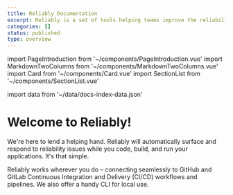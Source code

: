 ```yaml
---
title: Reliably Documentation
excerpt: Reliably is a set of tools helping teams improve the reliability of the products they deliver.
categories: []
status: published
type: overview
---
```

import PageIntroduction from '~/components/PageIntroduction.vue'
import MarkdownTwoColumns from '~/components/MarkdownTwoColumns.vue'
import Card from '~/components/Card.vue'
import SectionList from '~/components/SectionList.vue'

import data from '~/data/docs-index-data.json'

# Welcome to Reliably!

<PageIntroduction>
We're here to lend a helping hand. Reliably will automatically surface and respond to reliability issues while you code, build, and run your applications. It's that simple.

Reliably works wherever you do – connecting seamlessly to GitHub and GitLab Continuous Integration and Delivery (CI/CD) workflows and pipelines. We also offer a handy CLI for local use.
</PageIntroduction>

<MarkdownTwoColumns>

<Card
    title="Reliable Kubernetes Clusters"
    description="Install the Reliably CLI to scan your Kubernetes manifests and clusters, and make them more reliable in minutes."
    color="yellow"
    :button="data['card-1'].button"
    :svg="data['card-1'].svg"
  />
 <Card
    title="Objectives, Indicators, Results and Behaviour"
    description="Introducing SLO support to the Reliably CLI. Learn how objectives relate to indicators, which create results, which drive behaviour"
    color="blue"
    :button="data['card-2'].button"
    :svg="data['card-2'].svg"
  />

</MarkdownTwoColumns>

<SectionList
    title="Getting Started"
    categoryName="getting-started"
    description="Start using Reliably in minutes and make your Kubernetes deployments more reliable."
    link="/getting-started/"
    :list="data['getting-started'].links"
/>

<SectionList
    title="Guides"
    categoryName="guides"
    description="Practical guides to show you how to get Reliably running in your favorite environments."
    link="/guides/"
    :list="data.guides.links"
/>

<SectionList
    title="Reference"
    categoryName="reference"
    description="Explanations of Reliably's Entity structures, as well as a full documentation for the CLI."
    link="/reference/"
    :list="data.reference.links"
/>
